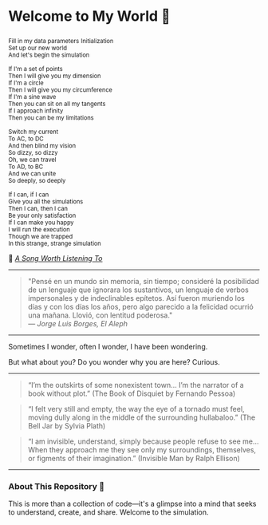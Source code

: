 # Welcome to My World 🌌

<sub>Fill in my data parameters</sub>
<sub>Initialization</sub>  
<sub>Set up our new world</sub>  
<sub>And let's begin the simulation</sub>  

<sub>If I'm a set of points</sub>  
<sub>Then I will give you my dimension</sub>  
<sub>If I'm a circle</sub>  
<sub>Then I will give you my circumference</sub>  
<sub>If I'm a sine wave</sub>  
<sub>Then you can sit on all my tangents</sub>  
<sub>If I approach infinity</sub>  
<sub>Then you can be my limitations</sub>  

<sub>Switch my current</sub>  
<sub>To AC, to DC</sub>  
<sub>And then blind my vision</sub>  
<sub>So dizzy, so dizzy</sub>  
<sub>Oh, we can travel</sub>  
<sub>To AD, to BC</sub>  
<sub>And we can unite</sub>  
<sub>So deeply, so deeply</sub>  

<sub>If I can, if I can</sub>  
<sub>Give you all the simulations</sub>  
<sub>Then I can, then I can</sub>  
<sub>Be your only satisfaction</sub>  
<sub>If I can make you happy</sub>  
<sub>I will run the execution</sub>  
<sub>Though we are trapped</sub>  
<sub>In this strange, strange simulation</sub>  

🎵 *[A Song Worth Listening To](https://www.youtube.com/watch?v=52pa7rj5zrs)*  

---

> "Pensé en un mundo sin memoria, sin tiempo; consideré la posibilidad de un lenguaje que ignorara los sustantivos, un lenguaje de verbos impersonales y de indeclinables epítetos. Así fueron muriendo los días y con los días los años, pero algo parecido a la felicidad ocurrió una mañana. Llovió, con lentitud poderosa."  
> — *Jorge Luis Borges, El Aleph*

---

Sometimes I wonder, often I wonder, I have been wondering.  

But what about you? Do you wonder why you are here? Curious.  

---

> “I’m the outskirts of some nonexistent town… I’m the narrator of a book without plot.” (The Book of Disquiet by Fernando Pessoa)

> “I felt very still and empty, the way the eye of a tornado must feel, moving dully along in the middle of the surrounding hullabaloo.” (The Bell Jar by Sylvia Plath)

> “I am invisible, understand, simply because people refuse to see me… When they approach me they see only my surroundings, themselves, or figments of their imagination.” (Invisible Man by Ralph Ellison)

---

### About This Repository 🌟  
This is more than a collection of code—it's a glimpse into a mind that seeks to understand, create, and share. Welcome to the simulation.  
